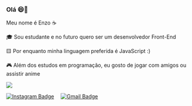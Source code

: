 ### Olá 😄👋

Meu nome é Enzo ☕

🎓 Sou estudante e no futuro quero ser um desenvolvedor Front-End

 🟨 Por enquanto minha linguagem preferida é JavaScript :)

🎮 Além dos estudos em programação, eu gosto de jogar com amigos ou assistir anime

<img src="https://64.media.tumblr.com/efa097c1a3fd257ac9a6acb6313b5530/tumblr_puyd7cWBZ01v6bs4yo6_r1_400.gifv" />

</br>

[![Instagram Badge](https://img.shields.io/badge/Instagram-E4405F?style=for-the-badge&logo=instagram&logoColor=white)](https://www.instagram.com/enzocarmo_/) ⠀
[![Gmail Badge](https://img.shields.io/badge/Gmail-D14836?style=for-the-badge&logo=gmail&logoColor=white&link=mailto:enzocarmo64@gmail.com)](mailto:enzocarmo64@gmail.com) 

